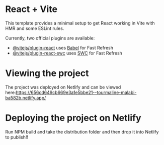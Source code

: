 # React + Vite

This template provides a minimal setup to get React working in Vite with HMR and some ESLint rules.

Currently, two official plugins are available:

- [@vitejs/plugin-react](https://github.com/vitejs/vite-plugin-react/blob/main/packages/plugin-react/README.md) uses [Babel](https://babeljs.io/) for Fast Refresh
- [@vitejs/plugin-react-swc](https://github.com/vitejs/vite-plugin-react-swc) uses [SWC](https://swc.rs/) for Fast Refresh

# Viewing the project
The project was deployed on Netlify and can be viewed here:https://656cd649cb669e3a1e5bbe21--tourmaline-malabi-ba582b.netlify.app/

# Deploying the project on Netlify
Run NPM build and take the distribution folder and then drop it into Netlify to publish!!

